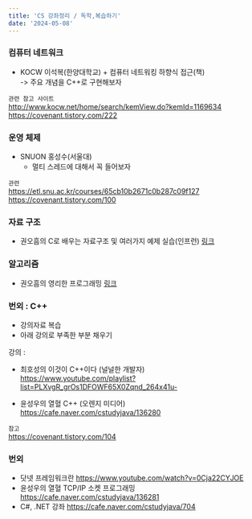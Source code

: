 ```yaml
---
title: 'CS 강좌정리 / 독학,복습하기'
date: '2024-05-08'
---
```


### 컴퓨터 네트워크
- KOCW 이석복(한양대학교) + 컴퓨터 네트워킹 하향식 접근(책)  
-> 주요 개념을 C++로 구현해보자

`관련 참고 사이트`  
http://www.kocw.net/home/search/kemView.do?kemId=1169634  
https://covenant.tistory.com/222

### 운영 체제
- SNUON 홍성수(서울대)
    - 멀티 스레드에 대해서 꼭 들어보자

`관련`  
https://etl.snu.ac.kr/courses/65cb10b2671c0b287c09f127
https://covenant.tistory.com/100

### 자료 구조
- 권오흠의 C로 배우는 자료구조 및 여러가지 예제 실습(인프런)
[링크](https://www.inflearn.com/course/c%EB%A1%9C-%EB%B0%B0%EC%9A%B0%EB%8A%94-%EC%9E%90%EB%A3%8C%EA%B5%AC%EC%A1%B0-%EB%B0%8F-%EC%97%AC%EB%9F%AC%EA%B0%80%EC%A7%80-%EC%98%88%EC%A0%9C-%EC%8B%A4%EC%8A%B5#?utm_source=naver&utm_medium=social&utm_campaign=push-course&utm_term=mapa)

### 알고리즘
- 권오흠의 영리한 프로그래밍
[링크](https://www.inflearn.com/course/%EC%95%8C%EA%B3%A0%EB%A6%AC%EC%A6%98-%EA%B0%95%EC%A2%8C?utm_source=naver&utm_medium=social&utm_campaign=push-course&utm_term=mapa)

### 번외 : C++
- 강의자료 복습
- 아래 강의로 부족한 부분 채우기

강의 : 
- 최호성의 이것이 C++이다 (널널한 개발자)
https://www.youtube.com/playlist?list=PLXvgR_grOs1DFOWF65X0Zqnd_264x41u-

- 윤성우의 열혈 C++ (오렌지 미디어)
https://cafe.naver.com/cstudyjava/136280

`참고`  
https://covenant.tistory.com/104

### 번외
- 닷넷 프레임워크란 https://www.youtube.com/watch?v=0Cja22CYJOE
- 윤성우의 열혈 TCP/IP 소켓 프로그래밍 https://cafe.naver.com/cstudyjava/136281
- C#, .NET 강좌 https://cafe.naver.com/cstudyjava/704